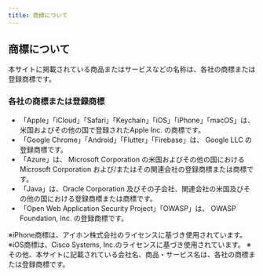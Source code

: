 ```yaml
---
title: 商標について
---
```

## 商標について
本サイトに掲載されている商品またはサービスなどの名称は、各社の商標または登録商標です。
### 各社の商標または登録商標
- 「Apple」「iCloud」「Safari」「Keychain」「iOS」「iPhone」「macOS」は、米国およびその他の国で登録されたApple Inc. の商標です。
- 「Google Chrome」「Android」「Flutter」「Firebase」は、 Google LLC の登録商標です。
- 「Azure」は、 Microsoft Corporation の米国およびその他の国におけるMicrosoft Corporation および/またはその関連会社の登録商標または商標です。
- 「Java」は、Oracle Corporation 及びその子会社、関連会社の米国及びその他の国における登録商標または商標です。
- 「Open Web Application Security Project」「OWASP」は、 OWASP Foundation, Inc. の登録商標です。

※iPhone商標は、アイホン株式会社のライセンスに基づき使用されています。
※iOS商標は、Cisco Systems, Inc.のライセンスに基づき使用されています。
※ その他、本サイトに記載されている会社名、商品・サービス名は、各社の商標または登録商標です。